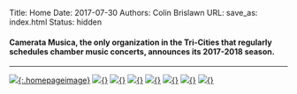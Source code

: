 Title: Home
Date: 2017-07-30
Authors: Colin Brislawn
URL:
save_as: index.html
Status: hidden

<!-- # Chamber Music for the Tri-Cities -->

#### Camerata Musica, the only organization in the Tri-Cities that regularly schedules chamber music concerts, announces its 2017-2018 season.

---

<style>

.entry-content a,
.entry-content a:hover {
    text-decoration: none;
    border-bottom: none;
}

.entry-content a img {
	width: 270px;
	margin-right: 5px;
	margin-bottom: 10px;
}

</style>

[![ ]({filename}/images/2017-2018/yael-weiss-piano-400.jpg){:.homepageimage}]({filename}/2017-2018/YaelWeiss.md)
[![ ]({filename}/images/2017-2018/new-york-brass-arts-trio-400.jpg){}]({filename}/2017-2018/NewYorkBrassArtsTrio.md)
[![ ]({filename}/images/2017-2018/soundcounterpoint-400.jpg){}]({filename}/2017-2018/SoundCounterpoint.md)
[![ ]({filename}/images/2017-2018/clancy-newman-cello-400.jpg){}]({filename}/2017-2018/ClancyNewman.md)
[![ ]({filename}/images/2017-2018/aeolus-quartet-400.jpg){}]({filename}/2017-2018/AeolusQuartet.md)
[![ ]({filename}/images/2017-2018/rose-city-trio-400.jpg){}]({filename}/2017-2018/RoseCityTrio.md)
[![ ]({filename}/images/2017-2018/byron-schenkman-2018-400.jpg){}]({filename}/2017-2018/ByronSchenkman.md)
[![ ]({filename}/images/2017-2018/YoungArtists400.jpg){}]({filename}/2017-2018/YoungArtists2018.md)
